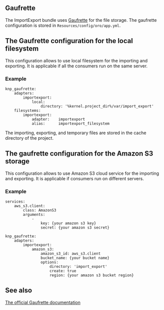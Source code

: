 ## Gaufrette

The ImportExport bundle uses [Gaufrette](https://github.com/KnpLabs/Gaufrette) for the file storage. 
The gaufrette configuration is stored in `Resources/config/oro/app.yml`. 

## The Gaufrette configuration for the local filesystem

This configuration allows to use local filesystem for the importing and exporting. It is applicable if all the consumers run on the same server.

### Example
```
knp_gaufrette:
    adapters:
        importexport:
            local:
                directory: '%kernel.project_dir%/var/import_export'
    filesystems:
        importexport:
            adapter:    importexport
            alias:      importexport_filesystem
```

The importing, exporting, and temporary files are stored in the cache directory of the project.

## The gaufrette configuration for the Amazon S3 storage

This configuration allows to use Amazon S3 cloud service for the importing and exporting. It is applicable if consumers run on different servers.

### Example

```
services:
    aws_s3.client:
        class: AmazonS3
        arguments:
            -
                key: {your amazon s3 key}
                secret: {your amazon s3 secret}

knp_gaufrette:
    adapters:
        importexport:
            amazon_s3:
                amazon_s3_id: aws_s3.client
                bucket_name: {your bucket name}
                options:
                    directory: 'import_export'
                    create: true
                    region: {your amazon s3 bucket region}
```

## See also

[The official Gaufrette documentation](http://knplabs.github.io/Gaufrette/)
